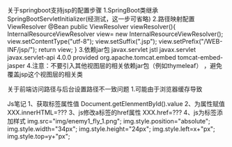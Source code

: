 关于springboot支持jsp的配置步骤
    1.SpringBoot类继承SpringBootServletInitializer(经测试，这一步可省略)
    2.路径映射配置ViewResolver
    @Bean
        public ViewResolver viewResolver(){
            InternalResourceViewResolver view=
                    new InternalResourceViewResolver();
            view.setContentType("utf-8");
            view.setSuffix(".jsp");
            view.setPrefix("/WEB-INF/jsp/");
            return view;
        }
    3.依赖jar包
        <dependency>
          <groupId>javax.servlet</groupId>
          <artifactId>jstl</artifactId>
        </dependency>
        <dependency>
          <groupId>javax.servlet</groupId>
          <artifactId>javax.servlet-api</artifactId>
          <version>4.0.0</version>
          <scope>provided</scope>
        </dependency>
        <!--加入该jar包，不然springboot不支持jsp-->
        <dependency>
          <groupId>org.apache.tomcat.embed</groupId>
          <artifactId>tomcat-embed-jasper</artifactId>
        </dependency>
    4.注意：不要引入其他视图层的相关依赖jar包（例如thymeleaf）
            ，避免覆盖jsp这个视图层的相关类
            
关于前端访问路径与后台设置路径不一致问题
    1.可能由于浏览器缓存导致

Js笔记
    1、获取标签属性值 Document.getElenmentById().value
    2、为属性赋值 XXX.innerHTML=???
    3、js修改a标签的href属性    XXX.href=???
    4、js为标签添加样式
                img.src="img/enemy1_fly_1.png";
                img.style.position="absolute";
                img.style.width="34px";
                img.style.height="24px";
                img.style.left=x+"px";
                img.style.top=y+"px";